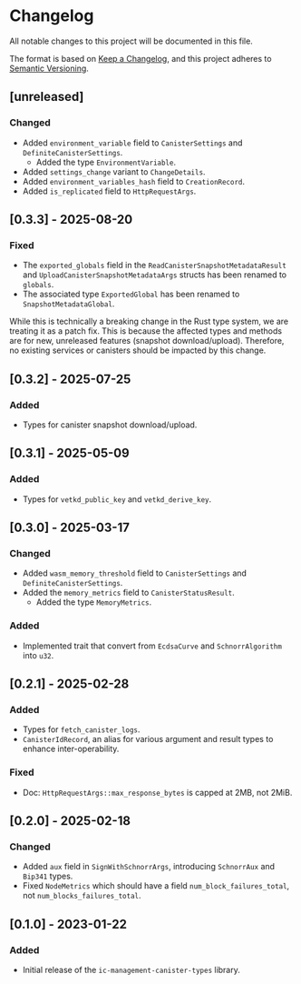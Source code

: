 # Changelog

All notable changes to this project will be documented in this file.

The format is based on [Keep a Changelog](https://keepachangelog.com/en/1.0.0/),
and this project adheres to [Semantic Versioning](https://semver.org/spec/v2.0.0.html).

## [unreleased]

### Changed

- Added `environment_variable` field to `CanisterSettings` and `DefiniteCanisterSettings`.
  - Added the type `EnvironmentVariable`.
- Added `settings_change` variant to `ChangeDetails`.
- Added `environment_variables_hash` field to `CreationRecord`.
- Added `is_replicated` field to `HttpRequestArgs`.

## [0.3.3] - 2025-08-20

### Fixed

- The `exported_globals` field in the `ReadCanisterSnapshotMetadataResult` and `UploadCanisterSnapshotMetadataArgs` structs has been renamed to `globals`.
- The associated type `ExportedGlobal` has been renamed to `SnapshotMetadataGlobal`.

While this is technically a breaking change in the Rust type system, we are treating it as a patch fix.
This is because the affected types and methods are for new, unreleased features (snapshot download/upload).
Therefore, no existing services or canisters should be impacted by this change.

## [0.3.2] - 2025-07-25

### Added

- Types for canister snapshot download/upload.

## [0.3.1] - 2025-05-09

### Added

- Types for `vetkd_public_key` and `vetkd_derive_key`.

## [0.3.0] - 2025-03-17

### Changed

- Added `wasm_memory_threshold` field to `CanisterSettings` and `DefiniteCanisterSettings`.
- Added the `memory_metrics` field to `CanisterStatusResult`.
  - Added the type `MemoryMetrics`.

### Added

- Implemented trait that convert from `EcdsaCurve` and `SchnorrAlgorithm` into `u32`.

## [0.2.1] - 2025-02-28

### Added

- Types for `fetch_canister_logs`.
- `CanisterIdRecord`, an alias for various argument and result types to enhance inter-operability.

### Fixed

- Doc: `HttpRequestArgs::max_response_bytes` is capped at 2MB, not 2MiB.

## [0.2.0] - 2025-02-18

### Changed

- Added `aux` field in `SignWithSchnorrArgs`, introducing `SchnorrAux` and `Bip341` types.
- Fixed `NodeMetrics` which should have a field `num_block_failures_total`, not `num_blocks_failures_total`.

## [0.1.0] - 2023-01-22

### Added

- Initial release of the `ic-management-canister-types` library.
